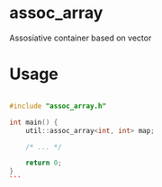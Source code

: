 assoc_array
===========

Assosiative container based on vector

Usage
=====

````cpp

#include "assoc_array.h"

int main() {
    util::assoc_array<int, int> map;

    /* ... */

    return 0;
}
```
